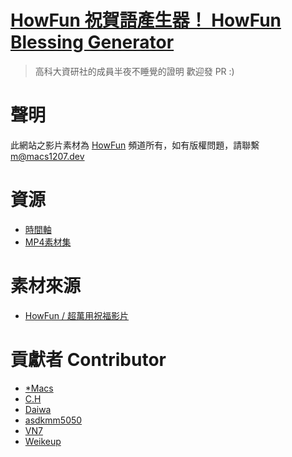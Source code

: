 # [HowFun 祝賀語產生器！ HowFun Blessing Generator](http://howfun.macs1207.info)

> 高科大資研社的成員半夜不睡覺的證明
> 歡迎發 PR :)

# 聲明
此網站之影片素材為 [HowFun](https://www.youtube.com/channel/UCxUzQ3wu0oJP_8YLWt71WgQ) 頻道所有，如有版權問題，請聯繫 m@macs1207.dev

# 資源
- [時間軸](http://howfun.macs1207.info/resource?r=dictionarys.zip)
- [MP4素材集](http://howfun.macs1207.info/resource?r=videopack.zip)

# 素材來源
- [HowFun / 超萬用祝福影片](https://www.youtube.com/watch?v=sNcvgpUqrwE)

# 貢獻者 Contributor
- [*Macs](https://github.com/macs1207)
- [C.H](https://github.com/chrisliu430)
- [Daiwa](https://github.com/daidaidarwa)
- [asdkmm5050](https://github.com/asdkmm5050)
- [VN7](https://github.com/vn7n24fzkq)
- [Weikeup](https://github.com/Catossun)
